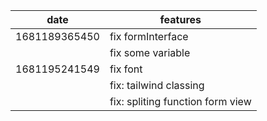 |date|features|
|-------------|--------------------------|
|1681189365450|fix formInterface|
||fix some variable|
|1681195241549|fix font|
||fix: tailwind classing|
||fix: spliting function form view|